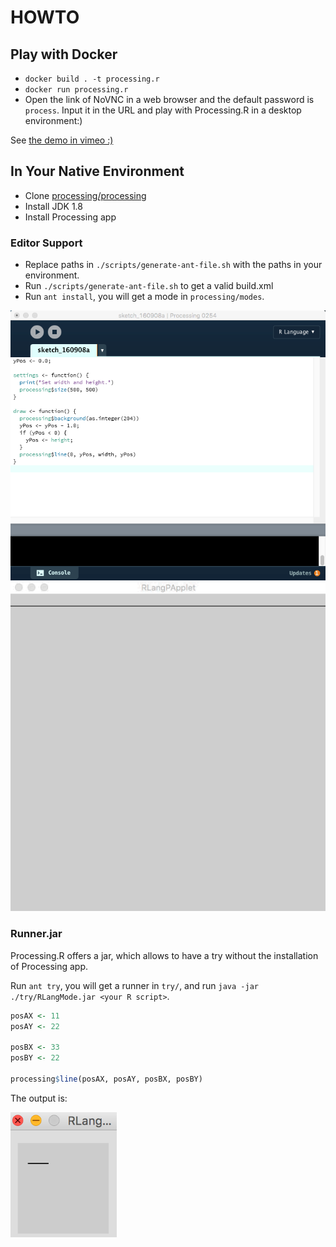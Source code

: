 # HOWTO

## Play with Docker

* `docker build . -t processing.r`
* `docker run processing.r`
* Open the link of NoVNC in a web browser and the default password is `process`. Input it in the URL and play with Processing.R in a desktop environment:)

See [the demo in vimeo :)](https://vimeo.com/207571123)

## In Your Native Environment

* Clone [processing/processing](https://github.com/processing/processing)
* Install JDK 1.8
* Install Processing app

### Editor Support

* Replace paths in `./scripts/generate-ant-file.sh` with the paths in your environment.
* Run `./scripts/generate-ant-file.sh` to get a valid build.xml
* Run `ant install`, you will get a mode in `processing/modes`.

<img src="./img/editor.png" width="600">

<img src="./img/demo.gif" width="600">

### Runner.jar

Processing.R offers a jar, which allows to have a try without the installation of Processing app. 

Run `ant try`, you will get a runner in `try/`, and run `java -jar ./try/RLangMode.jar <your R script>`.

```r
posAX <- 11
posAY <- 22

posBX <- 33
posBY <- 22

processing$line(posAX, posAY, posBX, posBY)
```

The output is:

<img src="./img/demo.png" height="200">
